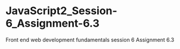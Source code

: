 # JavaScript2_Session-6_Assignment-6.3
Front end web development fundamentals session 6 Assignment 6.3
